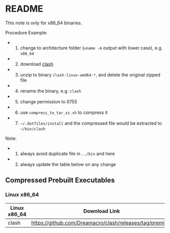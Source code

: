 # README

This note is only for x86_64 binaries.

Procedure Example:

- 1. change to architecture folder (`uname -m` output with lower case), e.g. `x86_64`
- 2. download [clash](https://github.com/Dreamacro/clash/releases/download/premium/clash-linux-amd64-v3-2023.08.17.gz)
- 3. unzip to binary `clash-linux-amd64-*`, and delete the original zipped file
- 4. rename the binary, e.g. `clash`
- 5. change permission to 0755
- 6. use `compress_to_tar_xz.sh` to compress it
- 7. `~/.dotfiles/install` and the compressed file would be extracted to `~/bin/clash`

Note:

- 1. always avoid duplicate file in `../bin` and here
- 2. always update the table below on any change

## Compressed Prebuilt Executables

### Linux x86_64

| Linux x86_64 | Download Link                                           | Version    |
| ------------ | ------------------------------------------------------- | ---------- |
| clash        | https://github.com/Dreamacro/clash/releases/tag/premium | 2023.08.17 |
